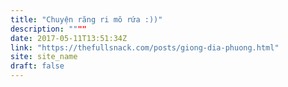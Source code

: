 ```yaml
---
title: "Chuyện răng ri mô rứa :))"
description: """"
date: 2017-05-11T13:51:34Z
link: "https://thefullsnack.com/posts/giong-dia-phuong.html"
site: site_name
draft: false
---
```

